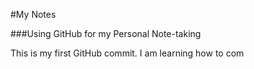 #My Notes

###Using GitHub for my Personal Note-taking

This is my first GitHub commit. I am learning how to com

